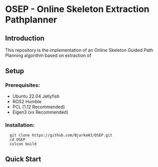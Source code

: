 # OSEP - Online Skeleton Extraction Pathplanner 

## Introduction
This repository is the implementation of an Online Skeleton Guided Path Planning algorithm based on extraction of 

## Setup
### Prerequisites:
* Ubuntu 22.04 Jellyfish
* ROS2 Humble
* PCL (1.12 Recommended)
* Eigen3 (xx Recommended)

### Installation:
```shell
  git clone https://github.com/BjarkeHJ/OSEP.git
  cd OSEP
  colcon build
```

## Quick Start
